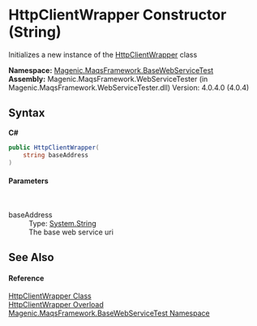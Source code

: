 # HttpClientWrapper Constructor (String)
 

Initializes a new instance of the <a href="#/MAQS_4/WebServices_AUTOGENERATED/HttpClientWrapper_Class">HttpClientWrapper</a> class

**Namespace:**&nbsp;<a href="#/MAQS_4/WebServices_AUTOGENERATED/Magenic-MaqsFramework-BaseWebServiceTest_Namespace">Magenic.MaqsFramework.BaseWebServiceTest</a><br />**Assembly:**&nbsp;Magenic.MaqsFramework.WebServiceTester (in Magenic.MaqsFramework.WebServiceTester.dll) Version: 4.0.4.0 (4.0.4)

## Syntax

**C#**<br />
``` C#
public HttpClientWrapper(
	string baseAddress
)
```


#### Parameters
&nbsp;<dl><dt>baseAddress</dt><dd>Type: <a href="http://msdn2.microsoft.com/en-us/library/s1wwdcbf" target="_blank">System.String</a><br />The base web service uri</dd></dl>

## See Also


#### Reference
<a href="#/MAQS_4/WebServices_AUTOGENERATED/HttpClientWrapper_Class">HttpClientWrapper Class</a><br /><a href="#/MAQS_4/WebServices_AUTOGENERATED/HttpClientWrapper_Constructor">HttpClientWrapper Overload</a><br /><a href="#/MAQS_4/WebServices_AUTOGENERATED/Magenic-MaqsFramework-BaseWebServiceTest_Namespace">Magenic.MaqsFramework.BaseWebServiceTest Namespace</a><br />